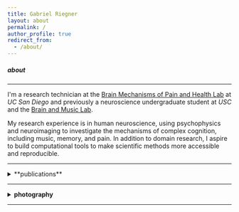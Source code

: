 ```yaml
---
title: Gabriel Riegner
layout: about
permalink: /
author_profile: true
redirect_from: 
  - /about/
---
```


##### about
---
I'm a research technician at the [Brain Mechanisms of Pain and Health Lab](https://www.zeidanlab.com/) at *UC San Diego* and previously a neuroscience undergraduate student at *USC* and the [Brain and Music Lab](https://dornsife.usc.edu/labs/brainandmusic/). 

My research experience is in human neuroscience, using psychophysics and neuroimaging to investigate the mechanisms of complex cognition, including music, memory, and pain. In addition to domain research, I aspire to build computational tools to make scientific methods more accessible and reproducible.

---

<details markdown=block>
<summary markdown=span>**publications**</summary>

<small>
<b>2020</b>  
A Jinich, E Garland, J Baumgartner, N Gonzalez, <b>G Riegner</b>, J Birenbaum, L Case,  F Zeidan.
<a href='assets/publications/2020-jinich.pdf'>
Neurophysiological mechanisms supporting mindfulness meditation–based pain relief: an updated review.</a>
<i>Current Pain and Headache Reports</i><br>  
<b>2019</b>  
<b>G Riegner</b>.
<a href='assets/publications/2019-riegner.pdf'>
Thesis on recognition memory for melody.</a>
<i>USC undergraduate neuroscience program</i></small>

</details>

---

<details>
	<summary><b>photography</b></summary>
		
  {% include carousel.html height='75' unit='%' duration='7' %}

</details>

---
